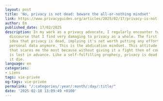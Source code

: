 ```yaml
---
layout: post
title: 'No, privacy is not dead: beware the all-or-nothing mindset'
link: https://www.privacyguides.org/articles/2025/02/17/privacy-is-not-dead
author: Em
published_date: 17/02/2025
description: In my work as a privacy advocate, I regularly encounter two types of
  discourse that I find very damaging to privacy as a whole. The first one is the
  idea that privacy is dead, implying it's not worth putting any effort to protect
  personal data anymore. This is the abdication mindset. This attitude is the one
  that scares me the most because without giving it a fight then of course the battle
  is lost in advance. Like a self-fulfilling prophecy, privacy is dead if you let
  it die.
language: en
categories:
- Liens
tags: vie-privée
og-tags: vie-privée
permalink: "/:categories/:year/:month/:day/:title/"
date: '2025-02-18 13:09:49 +0100'
---
```

